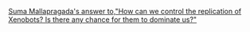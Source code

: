 [Suma Mallapragada's answer to,"How can we control the replication of Xenobots? Is there any chance for them to dominate us?"](https://qr.ae/p2Hsqs)
